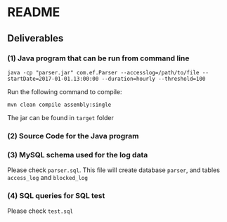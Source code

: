 # README

## Deliverables

### (1) Java program that can be run from command line
	
    java -cp "parser.jar" com.ef.Parser --accesslog=/path/to/file --startDate=2017-01-01.13:00:00 --duration=hourly --threshold=100
	
Run the following command to compile:
	
	mvn clean compile assembly:single
	
The jar can be found in `target` folder

### (2) Source Code for the Java program

### (3) MySQL schema used for the log data

Please check `parser.sql`. This file will create database `parser`, and tables `access_log` and `blocked_log`

### (4) SQL queries for SQL test

Please check `test.sql`
